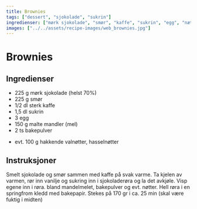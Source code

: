```yaml
---
title: Brownies
tags: ["dessert", "sjokolade", "sukrin"]
ingredienser: ["mørk sjokolade", "smør", "kaffe", "sukrin", "egg", "nætter"]
images: ["../../assets/recipe-images/web_brownies.jpg"]
---
```


# Brownies

## Ingredienser

- 225 g mørk sjokolade (helst 70%)
- 225 g smør
- 1/2 dl sterk kaffe
- 1,5 dl sukrin
- 3 egg
- 150 g malte mandler (mel)
- 2 ts bakepulver

* evt. 100 g hakkende valnøtter, hasselnøtter

## Instruksjoner

Smelt sjokolade og smør sammen med kaffe på svak varme. Ta kjelen av varmen, rør inn vanilje og sukring inn i sjokoladerøra og la det avkjøle. Visp egene inn i røra. bland mandelmelet, bakepulver og evt. nøtter. Hell røra i en springfrom kledd med bakepapir. Stekes på 170 gr i ca. 25 min (skal være fuktig i midten)
